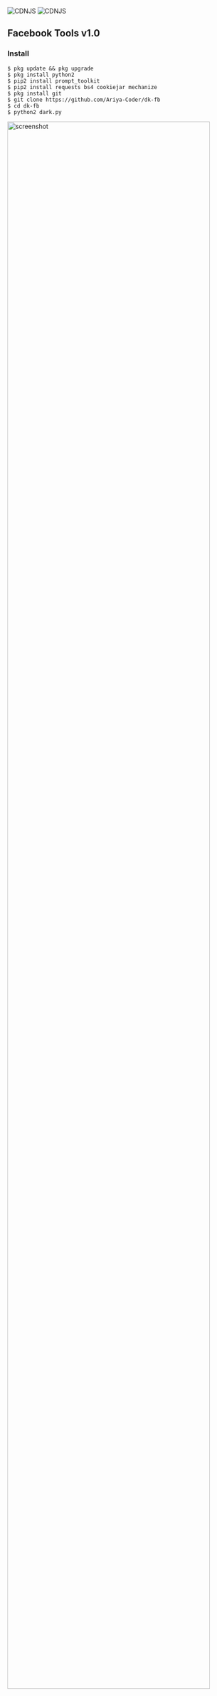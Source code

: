![CDNJS](https://img.shields.io/badge/python-2.7-blue) ![CDNJS](https://img.shields.io/badge/coded-Ariya%20Saputra-orange)
## Facebook Tools v1.0
### Install
```
$ pkg update && pkg upgrade
$ pkg install python2
$ pip2 install prompt_toolkit
$ pip2 install requests bs4 cookiejar mechanize
$ pkg install git
$ git clone https://github.com/Ariya-Coder/dk-fb
$ cd dk-fb
$ python2 dark.py
```
<img src="https://github.com/Ariya-Coder/Image/blob/master/Screenshot_20191208_080328.jpg" width="95%" alt="screenshot">
<br>
